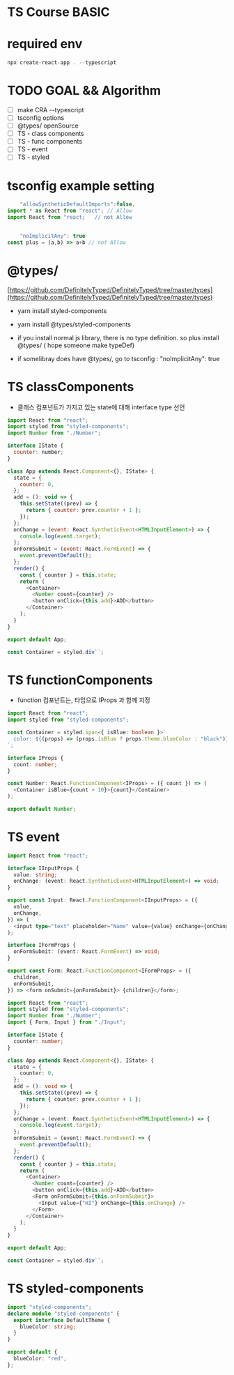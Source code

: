 # TS Course BASIC

# required env

```ts
npx create-react-app . --typescript
```

# TODO GOAL && Algorithm

- [ ] make CRA --typescript
- [ ] tsconfig options
- [ ] @types/ openSource
- [ ] TS - class components
- [ ] TS - func components
- [ ] TS - event
- [ ] TS - styled

# tsconfig example setting

```js
    "allowSyntheticDefaultImports":false,
import * as React from "react"; // Allow
import React from "react;   // not Allow


    "noImplicitAny": true
const plus = (a,b) => a+b // not Allow

```

# @types/

[https://github.com/DefinitelyTyped/DefinitelyTyped/tree/master/types](https://github.com/DefinitelyTyped/DefinitelyTyped/tree/master/types)

- yarn install styled-components
- yarn install @types/styled-components

- if you install normal js library, there is no type definition. so plus install @types/<libary name> ( hope someone make typeDef)

- if somelibray does have @types/, go to tsconfig : "noImplicitAny": true

# TS classComponents

- 클래스 컴포넌트가 가지고 있는 state에 대해 interface type 선언

```js
import React from "react";
import styled from "styled-components";
import Number from "./Number";

interface IState {
  counter: number;
}

class App extends React.Component<{}, IState> {
  state = {
    counter: 0,
  };
  add = (): void => {
    this.setState((prev) => {
      return { counter: prev.counter + 1 };
    });
  };
  onChange = (event: React.SyntheticEvent<HTMLInputElement>) => {
    console.log(event.target);
  };
  onFormSubmit = (event: React.FormEvent) => {
    event.preventDefault();
  };
  render() {
    const { counter } = this.state;
    return (
      <Container>
        <Number count={counter} />
        <button onClick={this.add}>ADD</button>
      </Container>
    );
  }
}

export default App;

const Container = styled.div``;
```

# TS functionComponents

- function 컴포넌트는, 타입으로 IProps 과 함께 지정

```ts
import React from "react";
import styled from "styled-components";

const Container = styled.span<{ isBlue: boolean }>`
  color: ${(props) => (props.isBlue ? props.theme.blueColor : "black")};
`;

interface IProps {
  count: number;
}

const Number: React.FunctionComponent<IProps> = ({ count }) => (
  <Container isBlue={count > 10}>{count}</Container>
);

export default Number;
```

# TS event

```ts
import React from "react";

interface IInputProps {
  value: string;
  onChange: (event: React.SyntheticEvent<HTMLInputElement>) => void;
}

export const Input: React.FunctionComponent<IInputProps> = ({
  value,
  onChange,
}) => (
  <input type="text" placeholder="Name" value={value} onChange={onChange} />
);

interface IFormProps {
  onFormSubmit: (event: React.FormEvent) => void;
}

export const Form: React.FunctionComponent<IFormProps> = ({
  children,
  onFormSubmit,
}) => <form onSubmit={onFormSubmit}> {children}</form>;
```

```ts
import React from "react";
import styled from "styled-components";
import Number from "./Number";
import { Form, Input } from "./Input";

interface IState {
  counter: number;
}

class App extends React.Component<{}, IState> {
  state = {
    counter: 0,
  };
  add = (): void => {
    this.setState((prev) => {
      return { counter: prev.counter + 1 };
    });
  };
  onChange = (event: React.SyntheticEvent<HTMLInputElement>) => {
    console.log(event.target);
  };
  onFormSubmit = (event: React.FormEvent) => {
    event.preventDefault();
  };
  render() {
    const { counter } = this.state;
    return (
      <Container>
        <Number count={counter} />
        <button onClick={this.add}>ADD</button>
        <Form onFormSubmit={this.onFormSubmit}>
          <Input value={"HI"} onChange={this.onChange} />
        </Form>
      </Container>
    );
  }
}

export default App;

const Container = styled.div``;
```

# TS styled-components

```ts
import "styled-components";
declare module "styled-components" {
  export interface DefaultTheme {
    blueColor: string;
  }
}
```

```ts
export default {
  blueColor: "red",
};
```
